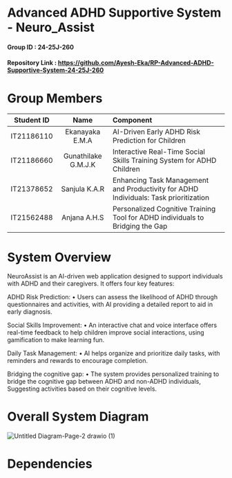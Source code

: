 # Advanced ADHD Supportive System - Neuro_Assist

#### Group ID : 24-25J-260

#### Repository Link : https://github.com/Ayesh-Eka/RP-Advanced-ADHD-Supportive-System-24-25J-260

# Group Members

|   Student ID | Name| Component  |
| :---:         |     :---:       |          :--- |
| IT21186110  | Ekanayaka E.M.A  | AI-Driven Early ADHD Risk Prediction for Children |
| IT21186660     | Gunathilake G.M.J.K  | Interactive Real-Time Social Skills Training System for ADHD Children  |
| IT21378652     | Sanjula K.A.R  | Enhancing Task Management and Productivity for ADHD Individuals: Task prioritization  |
| IT21562488  | Anjana A.H.S  | Personalized Cognitive Training Tool for ADHD individuals to Bridging the Gap     |


# System Overview
NeuroAssist is an AI-driven web application designed to support individuals with ADHD 
and their caregivers. It offers four key features:

ADHD Risk Prediction: 
• Users can assess the likelihood of ADHD through questionnaires and 
activities, with AI providing a detailed report to aid in early diagnosis.

Social Skills Improvement: 
• An interactive chat and voice interface offers real-time feedback to help 
children improve social interactions, using gamification to make learning 
fun.

Daily Task Management: 
• AI helps organize and prioritize daily tasks, with reminders and rewards to 
encourage completion.

Bridging the cognitive gap: 
• The system provides personalized training to bridge the cognitive gap 
between ADHD and non-ADHD individuals, Suggesting activities based on their cognitive levels.



# Overall System Diagram
![Untitled Diagram-Page-2 drawio (1)](https://github.com/user-attachments/assets/fe6fb785-1238-4228-95a7-01e54b39b397)

# Dependencies





